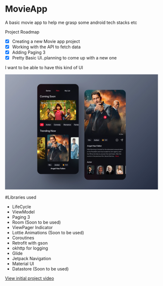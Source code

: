 # MovieApp
A basic movie app to help me grasp some android tech stacks etc

Project Roadmap

- [x] Creating a new Movie app project
- [x] Working with the API to fetch data
- [x] Adding Paging 3
- [x] Pretty Basic UI..planning to come up with a new one

I want to be able to have this kind of UI


![GitHub Logo](app.webp)

#Libraries used
- LifeCycle
- ViewModel
- Paging 3
- Room (Soon to be used)
- ViewPager Indicator
- Lottie Animations (Soon to be used)
- Coroutines
- Retrofit with gson
- okhttp for logging
- Glide
- Jetpack Navigation
- Material UI
- Datastore (Soon to be used)

[View initial project video](https://drive.google.com/file/d/1Z7huXILzHQfELQ1HBK89nbZqer5tjkZF/view?usp=sharing)
